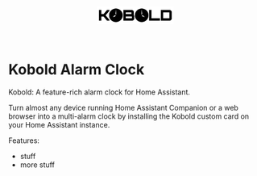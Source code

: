<br><br>
<div align="center">
    <img src="./assets/kobold-logo.svg" alt="Kobolt Logo" width="30%" align="center" />
</div>
<br><br>

# Kobold Alarm Clock

Kobold: A feature-rich alarm clock for Home Assistant.

Turn almost any device running Home Assistant Companion or a web browser into a multi-alarm clock by installing the Kobold custom card on your Home Assistant instance.

Features:
- stuff
- more stuff
